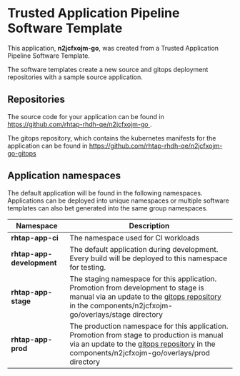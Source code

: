 # Trusted Application Pipeline Software Template

This application, **n2jcfxojm-go**, was created from a Trusted Application Pipeline Software Template.

The software templates create a new source and gitops deployment repositories with a sample source application. 

## Repositories

The source code for your application can be found in [https://github.com/rhtap-rhdh-qe/n2jcfxojm-go ](https://github.com/rhtap-rhdh-qe/n2jcfxojm-go ).
 
The gitops repository, which contains the kubernetes manifests for the application can be found in 
[https://github.com/rhtap-rhdh-qe/n2jcfxojm-go-gitops ](https://github.com/rhtap-rhdh-qe/n2jcfxojm-go-gitops ) 

## Application namespaces 

The default application will be found in the following namespaces. Applications can be deployed into unique namespaces or multiple software templates can also bet generated into the same group namespaces.  

|  Namespace   |  Description   |  
| -------- | -------- |
| **rhtap-app-ci** | The namespace used for CI workloads |
| **rhtap-app-development** | The default application during development. Every build will be deployed to this namespace for testing. |
| **rhtap-app-stage** | The staging namespace for this application. Promotion from development to stage is manual via an update to the [gitops repository](https://github.com/rhtap-rhdh-qe/n2jcfxojm-go-gitops ) in the components/n2jcfxojm-go/overlays/stage directory |
| **rhtap-app-prod** | The production namespace for this application. Promotion from stage to production is manual via an update to the [gitops repository](https://github.com/rhtap-rhdh-qe/n2jcfxojm-go-gitops ) in the components/n2jcfxojm-go/overlays/prod directory |